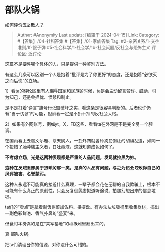 # 部队火锅
[如何评价五岳散人？](https://www.zhihu.com/question/21179156/answer/3466816656)

> Author: #Anonymity
> Last update: [编辑于 2024-04-15]
> Link:
> Category: #【答集】/04-社科答集 #【答集】/01-家族答集 
> Tag: #2-亲密关系/1-交往准则/1f-银子弹 #5-社会科学/1-社会学/1b-社会问题/反社会与恐怖主义 
> 评论区:
> 泛讨论:

这篇不是要评哪个具体的人，只是提供一种鉴别方法。

有这么几条可以区别一个人是抱着“批评是为了你更好”的态度，还是抱着“必欲灭之而后快”的立场。

1）看ta的评论区里有人侮辱国家和民族的时候，ta是会主动留言赞许、鼓励、引为知己，还是会担忧、愤怒和制止。

是不是打着“诤言”旗号行诋毁破坏之实，看这条是很容易判断的。后者也许仍有“善于伪装”的可能，但前者一定是不折不扣的反社会人格。

2）如果有外网账号，例如yt，X，FB这些，看看ta在外网是不是完全另一个腔调。

在国内看上去温文尔雅、悲天悯人，一到外网就各种狗屁倒灶的胡编乱造，如同一个投错了胎种族主义者，口吐毒液，这就知道成色如何了。

**不考虑立场，光是这两种表现都是严重的人品问题，发现就拉黑为妙。**

**这种在反贼里都属于猥琐的那一类，是真的人品有问题，与之为伍会导致你自己的风评被害、名誉蒙污。**

这种人永远不可能真的接近什么真理，一辈子都会花在无聊的自我欺骗上，根本不可能有什么真正的原创性，只会反复倒腾虚拟道听途说、拍腿幻想出来的信息垃圾。

ta们的“卖点”是拿着剩饭剩菜加佐料、换摆盘。有办法从垃圾桶里收集食材，搞出一副色彩鲜艳、香气扑鼻的“盛宴”来。

但食材本身真的是在“美军基地”的垃圾堆里翻出来的。

真·部队火锅。

把ta们清理出你的信源，对你没什么可惜的。
